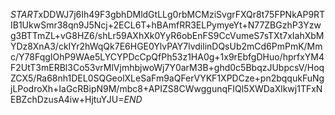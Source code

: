 $START$xDDWJ7j6Ih49F3gbhDMldGtLLg0rbMCMziSvgrFXQr8t75FPNkAP9RTIB1UkwSmr38qn9J5Ncj+2ECL6T+hBAmfRR3ELPymyeYt+N77ZBGzhP3Yzwg3BTTmZL+vG8HZ6/shLr59AXhXk0YyR6obEnFS9CcVumeS7sTXt7xIahXbMYDz8XnA3/ckIYr2hWqQk7E6HGE0YlvPAY7lvdilinDQsUb2mCd6PmPmK/Mmc/Y78FqgIOhP9WAe5LYCYPDcCpQfPh53z1HA0g+1x9rEbfgDHuo/hprfxYM4F2UtT3mERBl3Co53vrMlVjmhbjwoWj7Y0arM3B+ghd0c5BbqzJUbpcsV/HoqZCX5/Ra68nh1DEL0SQGeolXLeSaFm9aQFerVYKF1XPDCze+pn2bqqukFuNgjLPodroXh+IaGcRBipN9M/mbc8+APIZS8CWwggunqFIQl5XWDaXlkwj1TFxNEBZchDzusA4iw+HjtuYJU=$END$